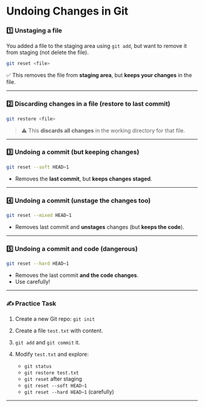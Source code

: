 # Undoing Changes in Git

### 1️⃣ Unstaging a file

You added a file to the staging area using `git add`, but want to remove it from staging (not delete the file).

```bash
git reset <file>
```

✅ This removes the file from **staging area**, but **keeps your changes** in the file.

---

### 2️⃣ Discarding changes in a file (restore to last commit)

```bash
git restore <file>
```

> ⚠️ This **discards all changes** in the working directory for that file.

---

### 3️⃣ Undoing a commit (but keeping changes)

```bash
git reset --soft HEAD~1
```

* Removes the **last commit**, but **keeps changes staged**.

---

### 4️⃣ Undoing a commit (unstage the changes too)

```bash
git reset --mixed HEAD~1
```

* Removes last commit and **unstages** changes (but **keeps the code**).

---

### 5️⃣ Undoing a commit and code (dangerous)

```bash
git reset --hard HEAD~1
```

* Removes the last commit **and the code changes**.
* Use carefully!

---

### ✍️ Practice Task

1. Create a new Git repo: `git init`
2. Create a file `test.txt` with content.
3. `git add` and `git commit` it.
4. Modify `test.txt` and explore:

   * `git status`
   * `git restore test.txt`
   * `git reset` after staging
   * `git reset --soft HEAD~1`
   * `git reset --hard HEAD~1` (carefully)

---

